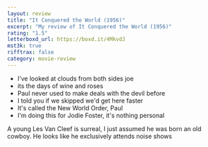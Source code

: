 ```yaml
---
layout: review
title: "It Conquered the World (1956)"
excerpt: "My review of It Conquered the World (1956)"
rating: "1.5"
letterboxd_url: https://boxd.it/4MkvdJ
mst3k: true
rifftrax: false
category: movie-review
---
```


- I've looked at clouds from both sides joe
- its the days of wine and roses
- Paul never used to make deals with the devil before
- I told you if we skipped we'd get here faster
- It's called the New World Order, Paul
- I'm doing this for Jodie Foster, it's nothing personal

A young Les Van Cleef is surreal, I just assumed he was born an old cowboy. He looks like he exclusively attends noise shows
